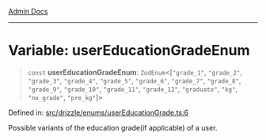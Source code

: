 [Admin Docs](/)

***

# Variable: userEducationGradeEnum

> `const` **userEducationGradeEnum**: `ZodEnum`\<\[`"grade_1"`, `"grade_2"`, `"grade_3"`, `"grade_4"`, `"grade_5"`, `"grade_6"`, `"grade_7"`, `"grade_8"`, `"grade_9"`, `"grade_10"`, `"grade_11"`, `"grade_12"`, `"graduate"`, `"kg"`, `"no_grade"`, `"pre_kg"`\]\>

Defined in: [src/drizzle/enums/userEducationGrade.ts:6](https://github.com/PurnenduMIshra129th/talawa-api/blob/121a22b3ddb398bf77a0d89bb0bf3c4462b4730c/src/drizzle/enums/userEducationGrade.ts#L6)

Possible variants of the education grade(if applicable) of a user.
